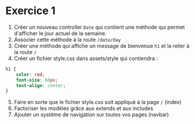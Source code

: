 # Exercice 1

1. Créer un nouveau controller `Date` qui contient une méthode qui permet d'afficher le jour actuel de la semaine.
2. Associer cette méthode à la route `/date/day`
3. Créer une méthode qui affiche un message de bienvenue `h1` et la relier à la route `/`
4. Créer un fichier style.css dans assets/style qui contiendra :
```css
h1 {
    color: red;
    font-size: 60px;
    text-align: center;
}
```
5. Faire en sorte que le fichier style.css soit appliqué à la page `/` (index)
6. Factoriser les modèles grâce aux extends et aux includes
7. Ajouter un système de navigation sur toutes vos pages (navbar)
